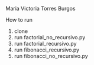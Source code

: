 Maria Victoria Torres Burgos

How to run

1. clone
2. run factorial_no_recursivo.py
3. run factorial_recursivo.py
4. run fibonacci_recursivo.py
5. run fibonacci_no_recursivo.py